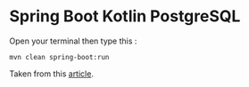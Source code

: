 # Spring Boot Kotlin PostgreSQL

Open your terminal then type this :

`mvn clean spring-boot:run`

Taken from this [article](http://kotlination.com/spring/kotlin-spring-jpa-postgresql-spring-boot-example).